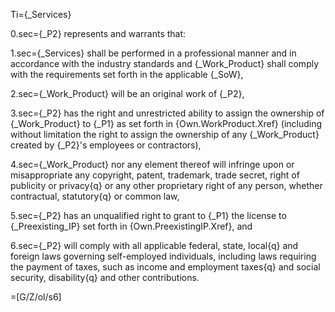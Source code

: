 Ti={_Services}

0.sec={_P2} represents and warrants that:

1.sec={_Services} shall be performed in a professional manner and in accordance with the industry standards and {_Work_Product} shall comply with the requirements set forth in the applicable {_SoW},

2.sec={_Work_Product} will be an original work of {_P2},

3.sec={_P2} has the right and unrestricted ability to assign the ownership of {_Work_Product} to {_P1} as set forth in {Own.WorkProduct.Xref} (including without limitation the right to assign the ownership of any {_Work_Product} created by {_P2}'s employees or contractors),

4.sec={_Work_Product} nor any element thereof will infringe upon or misappropriate any copyright, patent, trademark, trade secret, right of publicity or privacy{q} or any other proprietary right of any person, whether contractual, statutory{q} or common law,

5.sec={_P2} has an unqualified right to grant to {_P1} the license to {_Preexisting_IP} set forth in {Own.PreexistingIP.Xref}, and

6.sec={_P2} will comply with all applicable federal, state, local{q} and foreign laws governing self-employed individuals, including laws requiring the payment of taxes, such as income and employment taxes{q} and social security, disability{q} and other contributions.

=[G/Z/ol/s6]

